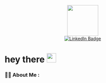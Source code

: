 <div id="header" align = "center">
  <img src="https://media.giphy.com/media/v1.Y2lkPTc5MGI3NjExNDZiMzZkYWM0ZjBmYWQ4MzBiNzljOGJlYjU0ZmZjOTJmMTJhZDBiNyZlcD12MV9pbnRlcm5hbF9naWZzX2dpZklkJmN0PXM/M9gbBd9nbDrOTu1Mqx/giphy.gif" width="100">
</div>

<div id="badges" align = "center">
  <a href="https://www.linkedin.com/in/sanadsoman/">
    <img src="https://img.shields.io/badge/LinkedIn-blue?style=for-the-badge&logo=linkedin&logoColor=white" alt="LinkedIn Badge"/>
  </a>
</div>

<div align = "center">
  <img src="https://komarev.com/ghpvc/?username=sanadsoman45&style=flat-square&color=blue"  alt=""/>
</div>

<h1>
  hey there
  <img src="https://media.giphy.com/media/hvRJCLFzcasrR4ia7z/giphy.gif" width="30px"/>
</h1>

### :man_technologist: About Me :
